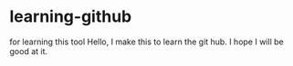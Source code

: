 # learning-github
for learning this tool
Hello, I make this to learn the git hub. I hope I will be good at it.
